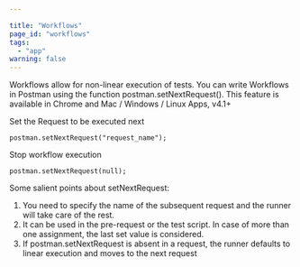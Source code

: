 ```yaml
---

title: "Workflows"
page_id: "workflows"
tags: 
  - "app"
warning: false
---
```


Workflows allow for non-linear execution of tests. You can write Workflows in Postman using the function postman.setNextRequest(). This feature is available in Chrome and Mac / Windows / Linux Apps, v4.1+

Set the Request to be executed next

    postman.setNextRequest("request_name");

Stop workflow execution

    postman.setNextRequest(null);

Some salient points about setNextRequest:

1. You need to specify the name of the subsequent request and the runner will take care of the rest. 
2. It can be used in the pre-request or the test script. In case of more than one assignment, the last set value is considered.
3. If postman.setNextRequest is absent in a request, the runner defaults to linear execution and moves to the next request
